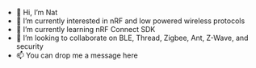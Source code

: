 - 👋 Hi, I’m Nat
- 👀 I’m currently interested in nRF and low powered wireless protocols
- 🌱 I’m currently learning nRF Connect SDK
- 💞️ I’m looking to collaborate on BLE, Thread, Zigbee, Ant, Z-Wave, and security
- 📫 You can drop me a message here

<!---
nathaniel-alino/nathaniel-alino is a ✨ special ✨ repository because its `README.md` (this file) appears on your GitHub profile.
You can click the Preview link to take a look at your changes.
--->
